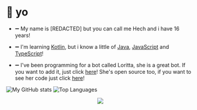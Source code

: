 # 👋 yo

- ➖ My name is [REDACTED] but you can call me Hech and i have 16 years!

- ➖ I'm learning [Kotlin](https://en.wikipedia.org/wiki/Kotlin_(programming_language)), but i know a little of [Java](https://en.wikipedia.org/wiki/Java_(programming_language)), [JavaScript](https://en.wikipedia.org/wiki/JavaScript) and [TypeScript](https://en.wikipedia.org/wiki/TypeScript)!

- ➖ I've been programming for a bot called Loritta, she is a great bot. If you want to add it, just click [here](https://loritta.website/)! She's open source too, if you want to see her code just click [here](https://github.com/LorittaBot/Loritta)!

![My GitHub stats](https://github-readme-stats.vercel.app/api?username=hechfx&show_icons=true&theme=dracula)
![Top Languages](https://github-readme-stats.vercel.app/api/top-langs/?username=hechfx&layout=compact&theme=dracula)

<p align="center">
<img src="https://cdn.discordapp.com/emojis/783542677891317780.gif">
<br>
